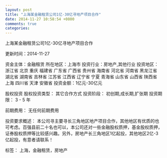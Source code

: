 ```yaml
---
layout: post
title: "上海某金融租赁公司1亿-30亿寻地产项目合作"
date: 2014-11-27 10:58:54 +0800
comments: true
categories: 
---
```

上海某金融租赁公司1亿-30亿寻地产项目合作



更新时间：2014-11-27

资金主体：金融租赁
所在地区：上海市
投资行业：房地产,其他行业
投资地区：浙江省 北京 重庆 福建省 广东省 广西省 贵州省 海南省 河北省 河南省 黑龙江省 湖北省 湖南省 吉林省 江苏省 江西省 辽宁省 宁夏 青海省 山东省 山西省 陕西省 上海 四川省 天津 安徽省
投资金额：1亿元-30亿元

股权投资
股权投资类型：
                            其它合作方式 
                                                                                投资阶段：
                            初创期,成长期,扩张期 
                                                                                                                                        投资期限：
                            3 - 5 年

前期费用：
无任何前期费用

投资要求概述：
本公司寻主要寻长三角地区地产项目合作，其他地区有优质的也可考虑。百强县前二十名也可以，本公司还对一些金融股权质押，基金股权质押，证券股权质押等比较感兴趣。另外，房地产长三角地区1亿起投，其他地区2亿-3亿起投，有意者请联系！

标签：
上海，金融租赁，房地产

